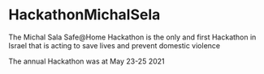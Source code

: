 # HackathonMichalSela
The Michal Sala Safe@Home Hackathon is the only and first Hackathon in Israel that is acting to save lives and prevent domestic violence

The annual Hackathon was at May 23-25 2021

